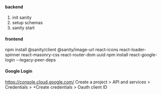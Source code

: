 #### backend
1. init sanity
2. setup schemas
3. sanity start

#### frontend
npm install @sanity/client @sanity/image-url react-icons react-loader-spinner react-masonry-css react-router-dom uuid
npm install react-google-login --legacy-peer-deps

#### Google Login
https://console.cloud.google.com/
Create a project > API and services > Credentials > +Create credentials > Oauth client ID

